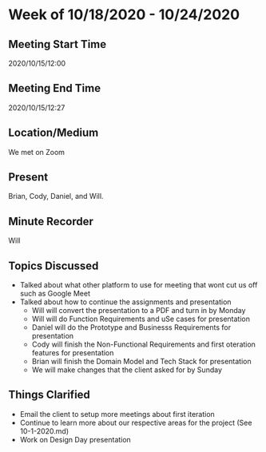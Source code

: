 # Week of 10/18/2020 - 10/24/2020

## Meeting Start Time

2020/10/15/12:00

## Meeting End Time

2020/10/15/12:27

## Location/Medium

We met on Zoom

## Present

Brian, Cody, Daniel, and Will.

## Minute Recorder

Will

## Topics Discussed

- Talked about what other platform to use for meeting that wont cut us off such as Google Meet
- Talked about how to continue the assignments and presentation
  - Will will convert the presentation to a PDF and turn in by Monday
  - Will will do Function Requirements and uSe cases for presentation
  - Daniel will do the Prototype and Businesss Requirements for presentation
  - Cody will finish the Non-Functional Requirements and first oteration features for presentation
  - Brian will finish the Domain Model and Tech Stack for presentation
  - We will make changes that the client asked for by Sunday

## Things Clarified

- Email the client to setup more meetings about first iteration
- Continue to learn more about our respective areas for the project (See 10-1-2020.md)
- Work on Design Day presentation
